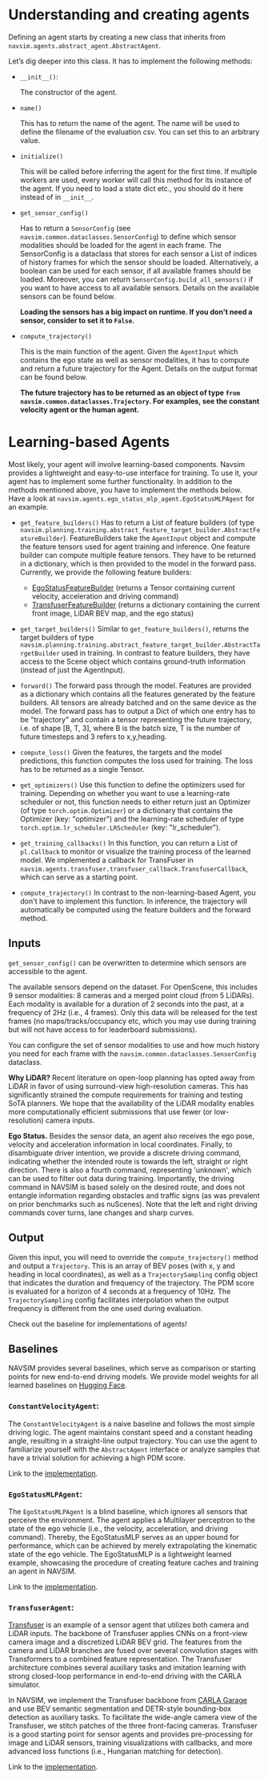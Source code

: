 # Understanding and creating agents

Defining an agent starts by creating a new class that inherits from `navsim.agents.abstract_agent.AbstractAgent`.

Let’s dig deeper into this class. It has to implement the following methods:
- `__init__()`:

    The constructor of the agent.
- `name()`

    This has to return the name of the agent.
    The name will be used to define the filename of the evaluation csv.
    You can set this to an arbitrary value.
- `initialize()`

    This will be called before inferring the agent for the first time.
    If multiple workers are used, every worker will call this method for its instance of the agent.
    If you need to load a state dict etc., you should do it here instead of in `__init__`.
- `get_sensor_config()`

    Has to return a `SensorConfig` (see `navsim.common.dataclasses.SensorConfig`) to define which sensor modalities should be loaded for the agent in each frame.
    The SensorConfig is a dataclass that stores for each sensor a List of indices of history frames for which the sensor should be loaded. Alternatively, a boolean can be used for each sensor, if all available frames should be loaded.
    Moreover, you can return `SensorConfig.build_all_sensors()` if you want to have access to all available sensors.
    Details on the available sensors can be found below.

    **Loading the sensors has a big impact on runtime. If you don't need a sensor, consider to set it to `False`.**
- `compute_trajectory()`

    This is the main function of the agent. Given the `AgentInput` which contains the ego state as well as sensor modalities, it has to compute and return a future trajectory for the Agent.
    Details on the output format can be found below.

    **The future trajectory has to be returned as an object of type `from navsim.common.dataclasses.Trajectory`. For examples, see the constant velocity agent or the human agent.**

# Learning-based Agents
Most likely, your agent will involve learning-based components.
Navsim provides a lightweight and easy-to-use interface for training.
To use it, your agent has to implement some further functionality.
In addition to the methods mentioned above, you have to implement the methods below.
Have a look at `navsim.agents.ego_status_mlp_agent.EgoStatusMLPAgent` for an example.

- `get_feature_builders()`
Has to return a List of feature builders (of type `navsim.planning.training.abstract_feature_target_builder.AbstractFeatureBuilder`).
FeatureBuilders take the `AgentInput` object and compute the feature tensors used for agent training and inference. One feature builder can compute multiple feature tensors. They have to be returned in a dictionary, which is then provided to the model in the forward pass.
Currently, we provide the following feature builders:
    - [EgoStatusFeatureBuilder](https://github.com/autonomousvision/navsim/blob/main/navsim/agents/ego_status_mlp_agent.py#L18) (returns a Tensor containing current velocity, acceleration and driving command)
    - [TransfuserFeatureBuilder](https://github.com/autonomousvision/navsim/blob/main/navsim/agents/transfuser/transfuser_features.py#L28) (returns a dictionary containing the current front image, LiDAR BEV map, and the ego status)

- `get_target_builders()`
Similar to `get_feature_builders()`, returns the target builders of type `navsim.planning.training.abstract_feature_target_builder.AbstractTargetBuilder` used in training. In contrast to feature builders, they have access to the Scene object which contains ground-truth information (instead of just the AgentInput).

- `forward()`
The forward pass through the model. Features are provided as a dictionary which contains all the features generated by the feature builders. All tensors are already batched and on the same device as the model. The forward pass has to output a Dict of which one entry has to be "trajectory" and contain a tensor representing the future trajectory, i.e. of shape [B, T, 3], where B is the batch size, T is the number of future timesteps and 3 refers to x,y,heading.

- `compute_loss()`
Given the features, the targets and the model predictions, this function computes the loss used for training. The loss has to be returned as a single Tensor.

- `get_optimizers()`
Use this function to define the optimizers used for training.
Depending on whether you want to use a learning-rate scheduler or not, this function needs to either return just an Optimizer (of type `torch.optim.Optimizer`) or a dictionary that contains the Optimizer (key: "optimizer") and the learning-rate scheduler of type `torch.optim.lr_scheduler.LRScheduler` (key: "lr_scheduler").

- `get_training_callbacks()`
In this function, you can return a List of `pl.Callback` to monitor or visualize the training process of the learned model. We implemented a callback for TransFuser in `navsim.agents.transfuser.transfuser_callback.TransfuserCallback`, which can serve as a starting point.

- `compute_trajectory()`
In contrast to the non-learning-based Agent, you don't have to implement this function.
In inference, the trajectory will automatically be computed using the feature builders and the forward method.


## Inputs

`get_sensor_config()` can be overwritten to determine which sensors are accessible to the agent.

The available sensors depend on the dataset. For OpenScene, this includes 9 sensor modalities: 8 cameras and a merged point cloud (from 5 LiDARs). Each modality is available for a duration of 2 seconds into the past, at a frequency of 2Hz (i.e., 4 frames). Only this data will be released for the test frames (no maps/tracks/occupancy etc, which you may use during training but will not have access to for leaderboard submissions).

You can configure the set of sensor modalities to use and how much history you need for each frame with the `navsim.common.dataclasses.SensorConfig` dataclass.

**Why LiDAR?** Recent literature on open-loop planning has opted away from LiDAR in favor of using surround-view high-resolution cameras. This has significantly strained the compute requirements for training and testing SoTA planners. We hope that the availability of the LiDAR modality enables more computationally efficient submissions that use fewer (or low-resolution) camera inputs.

**Ego Status.** Besides the sensor data, an agent also receives the ego pose, velocity and acceleration information in local coordinates. Finally, to disambiguate driver intention, we provide a discrete driving command, indicating whether the intended route is towards the left, straight or right direction. There is also a fourth command, representing 'unknown', which can be used to filter out data during training. Importantly, the driving command in NAVSIM is based solely on the desired route, and does not entangle information regarding obstacles and traffic signs (as was prevalent on prior benchmarks such as nuScenes). Note that the left and right driving commands cover turns, lane changes and sharp curves.

## Output

Given this input, you will need to override the `compute_trajectory()` method and output a `Trajectory`. This is an array of BEV poses (with x, y and heading in local coordinates), as well as a `TrajectorySampling` config object that indicates the duration and frequency of the trajectory. The PDM score is evaluated for a horizon of 4 seconds at a frequency of 10Hz. The `TrajectorySampling` config facilitates interpolation when the output frequency is different from the one used during evaluation.

Check out the baseline for implementations of agents!


## Baselines

NAVSIM provides several baselines, which serve as comparison or starting points for new end-to-end driving models. We provide model weights for all learned baselines on [Hugging Face](https://huggingface.co/autonomousvision/navsim_baselines).

### `ConstantVelocityAgent`:
The `ConstantVelocityAgent` is a naive baseline and follows the most simple driving logic. The agent maintains constant speed and a constant heading angle, resulting in a straight-line output trajectory. You can use the agent to familiarize yourself with the `AbstractAgent` interface or analyze samples that have a trivial solution for achieving a high PDM score.

Link to the [implementation](https://github.com/autonomousvision/navsim/blob/main/navsim/agents/constant_velocity_agent.py).

### `EgoStatusMLPAgent`:
The `EgoStatusMLPAgent` is a blind baseline, which ignores all sensors that perceive the environment. The agent applies a Multilayer perceptron to the state of the ego vehicle (i.e., the velocity, acceleration, and driving command). Thereby, the EgoStatusMLP serves as an upper bound for performance, which can be achieved by merely extrapolating the kinematic state of the ego vehicle. The EgoStatusMLP is a lightweight learned example, showcasing the procedure of creating feature caches and training an agent in NAVSIM.

Link to the [implementation](https://github.com/autonomousvision/navsim/blob/main/navsim/agents/ego_status_mlp_agent.py).

### `TransfuserAgent`:
[Transfuser](https://arxiv.org/abs/2205.15997) is an example of a sensor agent that utilizes both camera and LiDAR inputs. The backbone of Transfuser applies CNNs on a front-view camera image and a discretized LiDAR BEV grid. The features from the camera and LiDAR branches are fused over several convolution stages with Transformers to a combined feature representation. The Transfuser architecture combines several auxiliary tasks and imitation learning with strong closed-loop performance in end-to-end driving with the CARLA simulator.

In NAVSIM, we implement the Transfuser backbone from [CARLA Garage](https://github.com/autonomousvision/carla_garage) and use BEV semantic segmentation and DETR-style bounding-box detection as auxiliary tasks. To facilitate the wide-angle camera view of the Transfuser, we stitch patches of the three front-facing cameras. Transfuser is a good starting point for sensor agents and provides pre-processing for image and LiDAR sensors, training visualizations with callbacks, and more advanced loss functions (i.e., Hungarian matching for detection).

Link to the [implementation](https://github.com/autonomousvision/navsim/blob/main/navsim/agents/transfuser).
